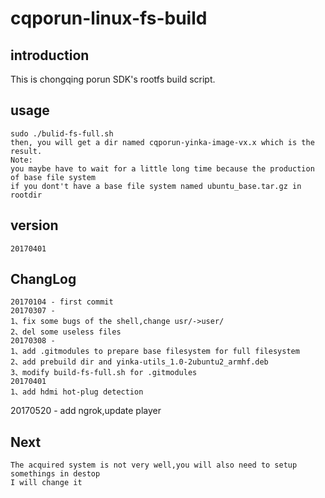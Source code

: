 # cqporun-linux-fs-build

## introduction
This is chongqing porun SDK's rootfs build script.
## usage
    sudo ./bulid-fs-full.sh
    then, you will get a dir named cqporun-yinka-image-vx.x which is the result.
    Note:
    you maybe have to wait for a little long time because the production of base file system 
    if you dont't have a base file system named ubuntu_base.tar.gz in rootdir
## version
    20170401
## ChangLog
    20170104 - first commit
    20170307 - 
	1、fix some bugs of the shell,change usr/->user/
	2、del some useless files
	20170308 - 
	1、add .gitmodules to prepare base filesystem for full filesystem 
	2、add prebuild dir and yinka-utils_1.0-2ubuntu2_armhf.deb
	3、modify build-fs-full.sh for .gitmodules
	20170401
	1、add hdmi hot-plug detection
   20170520 -
	add ngrok,update player
## Next
	The acquired system is not very well,you will also need to setup somethings in destop
	I will change it
